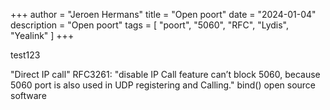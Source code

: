 +++
author = "Jeroen Hermans"
title = "Open poort"
date = "2024-01-04"
description = "Open poort"
tags = [
    "poort", "5060", "RFC", "Lydis", "Yealink"
]
+++

test123
<!--more-->
"Direct IP call"
RFC3261: "disable IP Call feature can’t block 5060, because 5060 port is also used in UDP registering and Calling."
bind()
open source software
